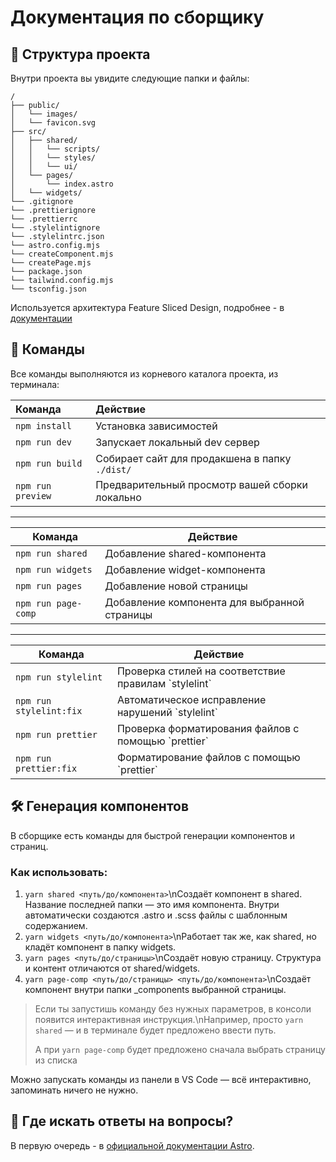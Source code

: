 # Документация по сборщику

## 🚀 Структура проекта

Внутри проекта вы увидите следующие папки и файлы:

```text
/
├── public/
│   └── images/
│   └── favicon.svg
├── src/
│   ├── shared/
│   │   └── scripts/
│   │   └── styles/
│   │   └── ui/
│   └── pages/
│       └── index.astro
│   └── widgets/
└── .gitignore
└── .prettierignore
└── .prettierrc
└── .stylelintignore
└── .stylelintrc.json
└── astro.config.mjs
└── createComponent.mjs
└── createPage.mjs
└── package.json
└── tailwind.config.mjs
└── tsconfig.json
```

Используется архитектура Feature Sliced Design, подробнее - в [документации](https://feature-sliced.github.io/documentation/ru/docs/get-started/overview)


## 🧞 Команды

Все команды выполняются из корневого каталога проекта, из терминала:

| Команда | Действие |
|:---|:---|
| `npm install` | Установка зависимостей |
| `npm run dev` | Запускает локальный dev сервер |
| `npm run build` | Собирает сайт для продакшена в папку `./dist/` |
| `npm run preview` | Предварительный просмотр вашей сборки локально |


---

| Команда | Действие |
|----|----|
| `npm run shared` | Добавление shared-компонента |
| `npm run widgets` | Добавление widget-компонента |
| `npm run pages` | Добавление новой страницы |
| `npm run page-comp` | Добавление компонента для выбранной страницы |


---

| Команда | Действие |
|----|----|
| `npm run stylelint` | Проверка стилей на соответствие правилам \`stylelint\` |
| `npm run stylelint:fix` | Автоматическое исправление нарушений \`stylelint\` |
| `npm run prettier` | Проверка форматирования файлов с помощью \`prettier\` |
| `npm run prettier:fix` | Форматирование файлов с помощью \`prettier\` |


## 🛠 Генерация компонентов

В сборщике есть команды для быстрой генерации компонентов и страниц.

### Как использовать:


1. `yarn shared <путь/до/компонента>`\nСоздаёт компонент в shared. Название последней папки — это имя компонента. Внутри автоматически создаются .astro и .scss файлы с шаблонным содержанием.
2. `yarn widgets <путь/до/компонента>`\nРаботает так же, как shared, но кладёт компонент в папку widgets.
3. `yarn pages <путь/до/страницы>`\nСоздаёт новую страницу. Структура и контент отличаются от shared/widgets.
4. `yarn page-comp <путь/до/страницы> <путь/до/компонента>`\nСоздаёт компонент внутри папки _components выбранной страницы.

> Если ты запустишь команду без нужных параметров, в консоли появится интерактивная инструкция.\nНапример, просто `yarn shared` — и в терминале будет предложено ввести путь.
>
> А при `yarn page-comp` будет предложено сначала выбрать страницу из списка

Можно запускать команды из панели в VS Code — всё интерактивно, запоминать ничего не нужно.


## 👀 Где искать ответы на вопросы?

В первую очередь - в [официальной документации Astro](https://docs.astro.build).